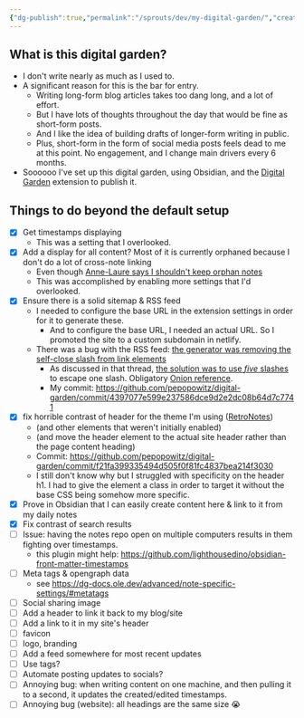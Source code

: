 ```yaml
---
{"dg-publish":true,"permalink":"/sprouts/dev/my-digital-garden/","created":"2025-01-07T15:59:33.806-06:00","updated":"2025-01-16T21:11:34.116-06:00"}
---
```


## What is this digital garden?

- I don't write nearly as much as I used to.
- A significant reason for this is the bar for entry.
	- Writing long-form blog articles takes too dang long, and a lot of effort.
	- But I have lots of thoughts throughout the day that would be fine as short-form posts.
	- And I like the idea of building drafts of longer-form writing in public.
	- Plus, short-form in the form of social media posts feels dead to me at this point. No engagement, and I change main drivers every 6 months.
- Soooooo I've set up this digital garden, using Obsidian, and the [Digital Garden](https://dg-docs.ole.dev/) extension to publish it. 

## Things to do beyond the default setup
- [x] Get timestamps displaying
	- This was a setting that I overlooked.
- [x] Add a display for all content? Most of it is currently orphaned because I don't do a lot of cross-note linking
	- Even though [Anne-Laure says I shouldn't keep orphan notes](https://www.mentalnodes.com/do-not-keep-orphan-notes)
	- This was accomplished by enabling more settings that I'd overlooked.
- [x] Ensure there is a solid sitemap & RSS feed
	- I needed to configure the base URL in the extension settings in order for it to generate these.
		- And to configure the base URL, I needed an actual URL. So I promoted the site to a custom subdomain in netlify.
	- There was a bug with the RSS feed: [the generator was removing the self-close slash from link elements](https://github.com/oleeskild/obsidian-digital-garden/issues/493)
		- As discussed in that thread, [the solution was to use _five_ slashes](https://github.com/oleeskild/obsidian-digital-garden/issues/493#issuecomment-1825034758) to escape one slash. Obligatory [Onion reference](https://theonion.com/fuck-everything-were-doing-five-blades-1819584036/).
		- My commit: https://github.com/pepopowitz/digital-garden/commit/4397077e599e237586dce9d2e2dc08b64d7c7741
- [x] fix horrible contrast of header for the theme I'm using ([RetroNotes](https://github.com/sr-campelo/retronotes))
	- (and other elements that weren't initially enabled) 
	- (and move the header element to the actual site header rather than the page content heading)
	- Commit: https://github.com/pepopowitz/digital-garden/commit/f21fa399335494d505f0f81fc4837bea214f3030
	- I still don't know why but I struggled with specificity on the header h1. I had to give the element a class in order to target it without the base CSS being somehow more specific.
- [x] Prove in Obsidian that I can easily create content here & link to it from my daily notes
- [x] Fix contrast of search results
- [ ] Issue: having the notes repo open on multiple computers results in them fighting over timestamps.
	- this plugin might help: https://github.com/lighthousedino/obsidian-front-matter-timestamps
- [ ] Meta tags & opengraph data
	- see https://dg-docs.ole.dev/advanced/note-specific-settings/#metatags
- [ ] Social sharing image
- [ ] Add a header to link it back to my blog/site
- [ ] Add a link to it in my site's header
- [ ] favicon
- [ ] logo, branding
- [ ] Add a feed somewhere for most recent updates
- [ ] Use tags?
- [ ] Automate posting updates to socials? 
- [ ] Annoying bug: when writing content on one machine, and then pulling it to a second, it updates the created/edited timestamps. 
- [ ] Annoying bug (website): all headings are the same size 😭
